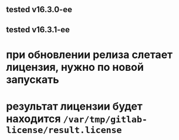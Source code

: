 ## tested v16.3.0-ee

## tested v16.3.1-ee

# при обновлении релиза слетает лицензия, нужно по новой запускать

# результат лицензии будет находится `/var/tmp/gitlab-license/result.license`